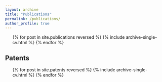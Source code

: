```yaml
---
layout: archive
title: "Publications"
permalink: /publications/
author_profile: true
---
```


<ul>{% for post in site.publications reversed %}
    {% include archive-single-cv.html %}
  {% endfor %}</ul>

## Patents

<ul>{% for post in site.patents reversed %}
    {% include archive-single-cv.html %}
  {% endfor %}</ul>



